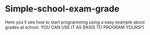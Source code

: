 # Simple-school-exam-grade
Here you'll see how to start programming using a easy example about grades at school. YOU CAN USE IT AS BASIS TO PROGRAM YOURS!!!

